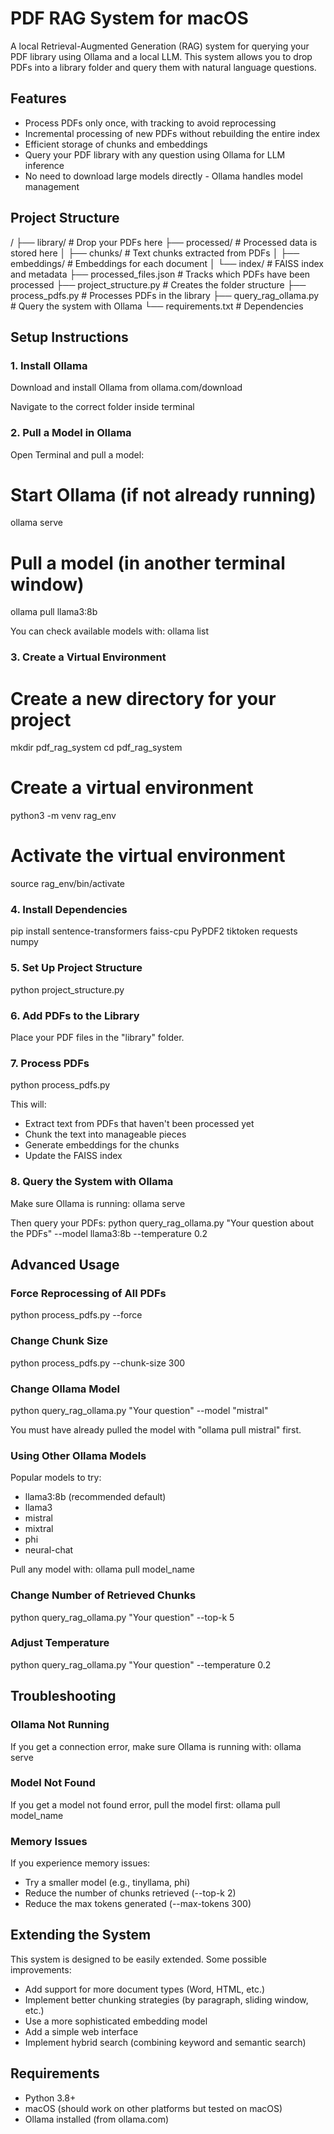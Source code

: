 # PDF RAG System for macOS

A local Retrieval-Augmented Generation (RAG) system for querying your PDF library using Ollama and a local LLM. This system allows you to drop PDFs into a library folder and query them with natural language questions.

## Features

- Process PDFs only once, with tracking to avoid reprocessing
- Incremental processing of new PDFs without rebuilding the entire index
- Efficient storage of chunks and embeddings
- Query your PDF library with any question using Ollama for LLM inference
- No need to download large models directly - Ollama handles model management

## Project Structure

/
├── library/                   # Drop your PDFs here
├── processed/                 # Processed data is stored here
│   ├── chunks/                # Text chunks extracted from PDFs
│   ├── embeddings/            # Embeddings for each document
│   └── index/                 # FAISS index and metadata
├── processed_files.json       # Tracks which PDFs have been processed
├── project_structure.py       # Creates the folder structure
├── process_pdfs.py            # Processes PDFs in the library
├── query_rag_ollama.py        # Query the system with Ollama
└── requirements.txt           # Dependencies

## Setup Instructions

### 1. Install Ollama

Download and install Ollama from ollama.com/download

Navigate to the correct folder inside terminal

### 2. Pull a Model in Ollama

Open Terminal and pull a model:

# Start Ollama (if not already running)
ollama serve

# Pull a model (in another terminal window)
ollama pull llama3:8b

You can check available models with:
ollama list

### 3. Create a Virtual Environment

# Create a new directory for your project
mkdir pdf_rag_system
cd pdf_rag_system

# Create a virtual environment
python3 -m venv rag_env

# Activate the virtual environment
source rag_env/bin/activate

### 4. Install Dependencies

pip install sentence-transformers faiss-cpu PyPDF2 tiktoken requests numpy

### 5. Set Up Project Structure

python project_structure.py

### 6. Add PDFs to the Library

Place your PDF files in the "library" folder.

### 7. Process PDFs

python process_pdfs.py

This will:
- Extract text from PDFs that haven't been processed yet
- Chunk the text into manageable pieces
- Generate embeddings for the chunks
- Update the FAISS index

### 8. Query the System with Ollama

Make sure Ollama is running:
ollama serve

Then query your PDFs:
python query_rag_ollama.py "Your question about the PDFs" --model llama3:8b --temperature 0.2

## Advanced Usage

### Force Reprocessing of All PDFs

python process_pdfs.py --force

### Change Chunk Size

python process_pdfs.py --chunk-size 300

### Change Ollama Model

python query_rag_ollama.py "Your question" --model "mistral"

You must have already pulled the model with "ollama pull mistral" first.

### Using Other Ollama Models

Popular models to try:
- llama3:8b (recommended default)
- llama3
- mistral
- mixtral
- phi
- neural-chat

Pull any model with:
ollama pull model_name

### Change Number of Retrieved Chunks

python query_rag_ollama.py "Your question" --top-k 5

### Adjust Temperature

python query_rag_ollama.py "Your question" --temperature 0.2

## Troubleshooting

### Ollama Not Running
If you get a connection error, make sure Ollama is running with:
ollama serve

### Model Not Found
If you get a model not found error, pull the model first:
ollama pull model_name

### Memory Issues
If you experience memory issues:
- Try a smaller model (e.g., tinyllama, phi)
- Reduce the number of chunks retrieved (--top-k 2)
- Reduce the max tokens generated (--max-tokens 300)

## Extending the System

This system is designed to be easily extended. Some possible improvements:
- Add support for more document types (Word, HTML, etc.)
- Implement better chunking strategies (by paragraph, sliding window, etc.)
- Use a more sophisticated embedding model
- Add a simple web interface
- Implement hybrid search (combining keyword and semantic search)

## Requirements

- Python 3.8+
- macOS (should work on other platforms but tested on macOS)
- Ollama installed (from ollama.com)
